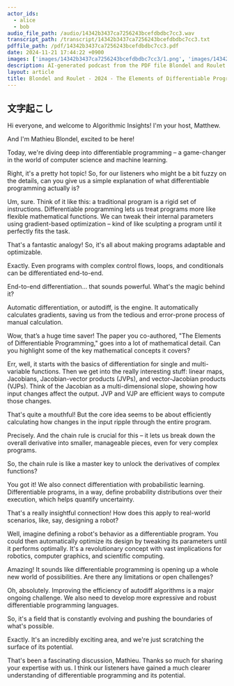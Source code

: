 ```yaml
---
actor_ids:
  - alice
  - bob
audio_file_path: /audio/14342b3437ca7256243bcefdbdbc7cc3.wav
transcript_path: /transcript/14342b3437ca7256243bcefdbdbc7cc3.txt
pdffile_path: /pdf/14342b3437ca7256243bcefdbdbc7cc3.pdf
date: 2024-11-21 17:44:22 +0900
images: ['images/14342b3437ca7256243bcefdbdbc7cc3/1.png', 'images/14342b3437ca7256243bcefdbdbc7cc3/2.png', 'images/14342b3437ca7256243bcefdbdbc7cc3/3.png', 'images/14342b3437ca7256243bcefdbdbc7cc3/4.png', 'images/14342b3437ca7256243bcefdbdbc7cc3/5.png', 'images/14342b3437ca7256243bcefdbdbc7cc3/6.png', 'images/14342b3437ca7256243bcefdbdbc7cc3/7.png', 'images/14342b3437ca7256243bcefdbdbc7cc3/8.png', 'images/14342b3437ca7256243bcefdbdbc7cc3/9.png', 'images/14342b3437ca7256243bcefdbdbc7cc3/10.png', 'images/14342b3437ca7256243bcefdbdbc7cc3/11.png', 'images/14342b3437ca7256243bcefdbdbc7cc3/12.png', 'images/14342b3437ca7256243bcefdbdbc7cc3/13.png', 'images/14342b3437ca7256243bcefdbdbc7cc3/14.png', 'images/14342b3437ca7256243bcefdbdbc7cc3/15.png', 'images/14342b3437ca7256243bcefdbdbc7cc3/16.png', 'images/14342b3437ca7256243bcefdbdbc7cc3/17.png', 'images/14342b3437ca7256243bcefdbdbc7cc3/18.png', 'images/14342b3437ca7256243bcefdbdbc7cc3/19.png', 'images/14342b3437ca7256243bcefdbdbc7cc3/20.png', 'images/14342b3437ca7256243bcefdbdbc7cc3/21.png', 'images/14342b3437ca7256243bcefdbdbc7cc3/22.png', 'images/14342b3437ca7256243bcefdbdbc7cc3/23.png', 'images/14342b3437ca7256243bcefdbdbc7cc3/24.png', 'images/14342b3437ca7256243bcefdbdbc7cc3/25.png', 'images/14342b3437ca7256243bcefdbdbc7cc3/26.png', 'images/14342b3437ca7256243bcefdbdbc7cc3/27.png', 'images/14342b3437ca7256243bcefdbdbc7cc3/28.png', 'images/14342b3437ca7256243bcefdbdbc7cc3/29.png', 'images/14342b3437ca7256243bcefdbdbc7cc3/30.png', 'images/14342b3437ca7256243bcefdbdbc7cc3/31.png', 'images/14342b3437ca7256243bcefdbdbc7cc3/32.png', 'images/14342b3437ca7256243bcefdbdbc7cc3/33.png', 'images/14342b3437ca7256243bcefdbdbc7cc3/34.png', 'images/14342b3437ca7256243bcefdbdbc7cc3/35.png', 'images/14342b3437ca7256243bcefdbdbc7cc3/36.png', 'images/14342b3437ca7256243bcefdbdbc7cc3/37.png', 'images/14342b3437ca7256243bcefdbdbc7cc3/38.png', 'images/14342b3437ca7256243bcefdbdbc7cc3/39.png', 'images/14342b3437ca7256243bcefdbdbc7cc3/40.png', 'images/14342b3437ca7256243bcefdbdbc7cc3/41.png', 'images/14342b3437ca7256243bcefdbdbc7cc3/42.png', 'images/14342b3437ca7256243bcefdbdbc7cc3/43.png', 'images/14342b3437ca7256243bcefdbdbc7cc3/44.png', 'images/14342b3437ca7256243bcefdbdbc7cc3/45.png', 'images/14342b3437ca7256243bcefdbdbc7cc3/46.png', 'images/14342b3437ca7256243bcefdbdbc7cc3/47.png', 'images/14342b3437ca7256243bcefdbdbc7cc3/48.png', 'images/14342b3437ca7256243bcefdbdbc7cc3/49.png', 'images/14342b3437ca7256243bcefdbdbc7cc3/50.png']
description: AI-generated podcast from the PDF file Blondel and Roulet - 2024 - The Elements of Differentiable Programming_EN
layout: article
title: Blondel and Roulet - 2024 - The Elements of Differentiable Programming_EN
---
```


## 文字起こし
Hi everyone, and welcome to Algorithmic Insights! I'm your host, Matthew.

And I'm Mathieu Blondel, excited to be here!

Today, we're diving deep into differentiable programming – a game-changer in the world of computer science and machine learning.

Right, it's a pretty hot topic!  So, for our listeners who might be a bit fuzzy on the details, can you give us a simple explanation of what differentiable programming actually is?

Um, sure.  Think of it like this:  a traditional program is a rigid set of instructions. Differentiable programming lets us treat programs more like flexible mathematical functions.  We can tweak their internal parameters using gradient-based optimization – kind of like sculpting a program until it perfectly fits the task.

That's a fantastic analogy! So, it's all about making programs adaptable and optimizable.

Exactly.  Even programs with complex control flows, loops, and conditionals can be differentiated end-to-end.

End-to-end differentiation... that sounds powerful. What's the magic behind it?

Automatic differentiation, or autodiff, is the engine. It automatically calculates gradients, saving us from the tedious and error-prone process of manual calculation.

Wow, that’s a huge time saver!  The paper you co-authored, "The Elements of Differentiable Programming," goes into a lot of mathematical detail.  Can you highlight some of the key mathematical concepts it covers?

Err, well, it starts with the basics of differentiation for single and multi-variable functions. Then we get into the really interesting stuff: linear maps, Jacobians, Jacobian-vector products (JVPs), and vector-Jacobian products (VJPs).  Think of the Jacobian as a multi-dimensional slope, showing how input changes affect the output. JVP and VJP are efficient ways to compute those changes.

That's quite a mouthful!  But the core idea seems to be about efficiently calculating how changes in the input ripple through the entire program.

Precisely. And the chain rule is crucial for this – it lets us break down the overall derivative into smaller, manageable pieces, even for very complex programs.

So, the chain rule is like a master key to unlock the derivatives of complex functions?

You got it!  We also connect differentiation with probabilistic learning.  Differentiable programs, in a way, define probability distributions over their execution, which helps quantify uncertainty.

That's a really insightful connection!  How does this apply to real-world scenarios, like, say, designing a robot?

Well, imagine defining a robot's behavior as a differentiable program.  You could then automatically optimize its design by tweaking its parameters until it performs optimally.  It's a revolutionary concept with vast implications for robotics, computer graphics, and scientific computing.

Amazing!  It sounds like differentiable programming is opening up a whole new world of possibilities.  Are there any limitations or open challenges?

Oh, absolutely.  Improving the efficiency of autodiff algorithms is a major ongoing challenge.  We also need to develop more expressive and robust differentiable programming languages.

So, it's a field that is constantly evolving and pushing the boundaries of what's possible.

Exactly.  It's an incredibly exciting area, and we're just scratching the surface of its potential.

That's been a fascinating discussion, Mathieu. Thanks so much for sharing your expertise with us.  I think our listeners have gained a much clearer understanding of differentiable programming and its potential.


